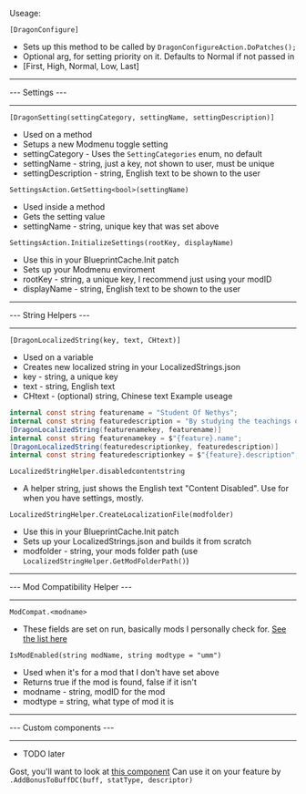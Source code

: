 Useage:

`[DragonConfigure]`
* Sets up this method to be called by `DragonConfigureAction.DoPatches();`
* Optional arg, for setting priority on it. Defaults to Normal if not passed in
* [First, High, Normal, Low, Last]

_______________________________________________
--- Settings ---
_______________________________________________

`[DragonSetting(settingCategory, settingName, settingDescription)]`
* Used on a method
* Setups a new Modmenu toggle setting
* settingCategory - Uses the `SettingCategories` enum, no default
* settingName - string, just a key, not shown to user, must be unique
* settingDescription - string, English text to be shown to the user

`SettingsAction.GetSetting<bool>(settingName)`
* Used inside a method
* Gets the setting value
* settingName - string, unique key that was set above

`SettingsAction.InitializeSettings(rootKey, displayName)`
* Use this in your BlueprintCache.Init patch
* Sets up your Modmenu enviroment
* rootKey - string, a unique key, I recommend just using your modID
* displayName - string, English text to be shown to the user

_______________________________________________
--- String Helpers ---
_______________________________________________

`[DragonLocalizedString(key, text, CHtext)]`
* Used on a variable
* Creates new localized string in your LocalizedStrings.json
* key - string, a unique key
* text - string, English text
* CHtext - (optional) string, Chinese text
Example useage
```csharp
internal const string featurename = "Student Of Nethys";
internal const string featuredescription = "By studying the teachings of Nethys, your spells have an increased difficulty class, with a bonus of 2.";
[DragonLocalizedString(featurenamekey, featurename)]
internal const string featurenamekey = $"{feature}.name";
[DragonLocalizedString(featuredescriptionkey, featuredescription)]
internal const string featuredescriptionkey = $"{feature}.description";
```

`LocalizedStringHelper.disabledcontentstring`
* A helper string, just shows the English text "Content Disabled". Use for when you have settings, mostly.

`LocalizedStringHelper.CreateLocalizationFile(modfolder)`
* Use this in your BlueprintCache.Init patch
* Sets up your LocalizedStrings.json and builds it from scratch
* modfolder - string, your mods folder path (use `LocalizedStringHelper.GetModFolderPath()`)

_______________________________________________
--- Mod Compatibility Helper ---
_______________________________________________

`ModCompat.<modname>`
* These fields are set on run, basically mods I personally check for. [See the list here](https://github.com/CasDragon/DragonLibrary/blob/master/DragonLibrary/DragonLibrary/Utils/ModCompat.cs#L11)

`IsModEnabled(string modName, string modtype = "umm")`
* Used when it's for a mod that I don't have set above
* Returns true if the mod is found, false if it isn't
* modname - string, modID for the mod
* modtype = string, what type of mod it is


_______________________________________________
--- Custom components ---
_______________________________________________

* TODO later

Gost, you'll want to look at [this component](https://github.com/CasDragon/DragonLibrary/blob/master/DragonLibrary/DragonLibrary/NewComponents/BonusToBuffDC.cs) 
Can use it on your feature by `.AddBonusToBuffDC(buff, statType, descriptor)`
